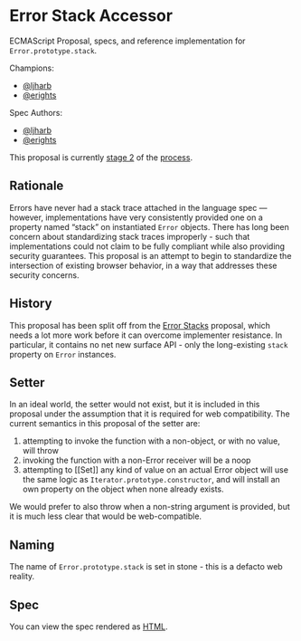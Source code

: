 # Error Stack Accessor

ECMAScript Proposal, specs, and reference implementation for `Error.prototype.stack`.

Champions:
 - [@ljharb](https://github.com/ljharb)
 - [@erights](https://github.com/erights)

 Spec Authors:
 - [@ljharb](https://github.com/ljharb)
 - [@erights](https://github.com/erights)

This proposal is currently [stage 2](https://github.com/tc39/proposals) of the [process](https://tc39.github.io/process-document/).

## Rationale

Errors have never had a stack trace attached in the language spec — however, implementations have very consistently provided one on a property named “stack” on instantiated `Error` objects. There has long been concern about standardizing stack traces improperly - such that implementations could not claim to be fully compliant while also providing security guarantees. This proposal is an attempt to begin to standardize the intersection of existing browser behavior, in a way that addresses these security concerns.

## History

This proposal has been split off from the [Error Stacks](https://github.com/tc39/proposal-error-stacks) proposal, which needs a lot more work before it can overcome implementer resistance.
In particular, it contains no net new surface API - only the long-existing `stack` property on `Error` instances.

## Setter

In an ideal world, the setter would not exist, but it is included in this proposal under the assumption that it is required for web compatibility.
The current semantics in this proposal of the setter are:
 1. attempting to invoke the function with a non-object, or with no value, will throw
 1. invoking the function with a non-Error receiver will be a noop
 1. attempting to [[Set]] any kind of value on an actual Error object will use the same logic as `Iterator.prototype.constructor`, and will install an own property on the object when none already exists.

We would prefer to also throw when a non-string argument is provided, but it is much less clear that would be web-compatible.

## Naming

The name of `Error.prototype.stack` is set in stone - this is a defacto web reality.

## Spec
You can view the spec rendered as [HTML](https://tc39.es/proposal-error-stack-accessor/).
